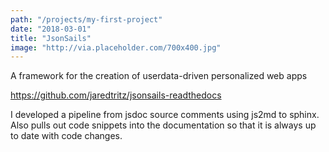 ```yaml
---
path: "/projects/my-first-project"
date: "2018-03-01"
title: "JsonSails"
image: "http://via.placeholder.com/700x400.jpg"
---
```


A framework for the creation of userdata-driven personalized web apps
<!-- end excerpt -->

https://github.com/jaredtritz/jsonsails-readthedocs

I developed a pipeline from jsdoc source comments using js2md to sphinx. Also pulls out code snippets into the documentation so that it is always up to date with code changes.
